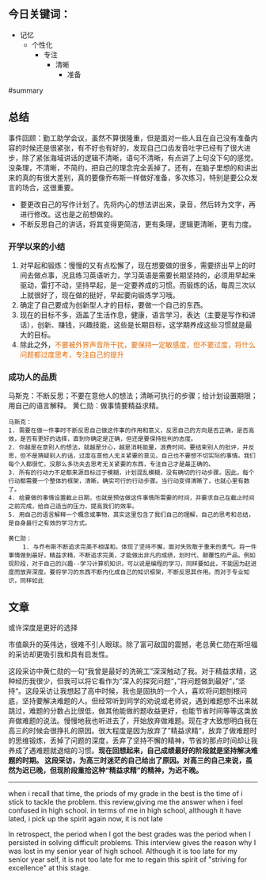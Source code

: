 ## 今日关键词：
- 记忆
	- 个性化
		- 专注
			- 清晰
				- 准备

#summary 
## 总结
事件回顾：勤工助学会议，虽然不算很隆重，但是面对一些人且在自己没有准备内容的时候还是很紧张，有不好也有好的，发现自己口齿发音吐字已经有了很大进步，除了紧张海域讲话的逻辑不清晰，语句不清晰，有点讲了上句没下句的感觉。没条理，不清晰，不简约，把自己的理念完全丢掉了。还有，在脑子里想的和讲出来的真的有很大差别，真的要像乔布斯一样做好准备，多次练习，特别是要公众发言的场合，这很重要。
- 要更改自己的写作计划了。先将内心的想法讲出来，录音，然后转为文字，再进行修改。这也是之前想做的。
- 不断反思自己的讲话，将其变得更简洁，更有条理，逻辑更清晰，更有力度。

### 开学以来的小结
1. 对早起和锻炼：慢慢的又有点松懈了，现在想要做的很多，需要挤出早上的时间去做点事，况且练习英语听力，学习英语是需要长期坚持的，必须用早起来驱动，雷打不动，坚持早起，是一定要养成的习惯。而锻炼的话，每周三次以上就很好了，现在做的挺好，早起要向锻炼学习哦。
2. 确定了自己要成为创新型人才的目标，要做一个自己的东西。
3. 现在的目标不多，涵盖了生活作息，健康，语言学习，表达（主要是写作和讲话），创新、赚钱，兴趣技能，这些是长期目标，这学期养成这些习惯就是最大的目标。
4. 除此之外，<font color="#e36c09">不要被外界声音所干扰，要保持一定敏感度，但不要过度，将什么问题都过度思考，专注自己的提升</font>

### 成功人的品质
马斯克：不断反思；不要在意他人的想法；清晰可执行的步骤；给计划设置期限；用自己的语言解释。
黄仁勋：做事情要精益求精。

```ad-important
马斯克：
1. 需要在做一件事时不断反思自己做这件事的作用和意义，反思自己的方向是否正确，是否高效，是否有更好的选择，直到你确定是正确，但还是要保持批判的态度。
2. 你越是在意别人的想法，就越是分心，越是消耗能量，浪费时间。要结束别人的批评，并反思，但不是猜疑别人的话，过度在意他人无关紧要的意见，自己也不要想不切实际的事情。我们每个人都很忙，没那么多功夫去思考无关紧要的东西，专注自己才是最正确的。
3. 所有的行动力不足都来源目标过于模糊，计划混乱模糊，没有确切的行动步骤。因此，每个行动都需要一个整体的框架，清晰，确实可行的行动步骤。当行动变得清晰了，也就心里有数了。
4. 给要做的事情设置截止日期，也就是预估做这件事情所需要的时间，并要求自己在截止时间之前完成，给自己适当的压力，提高我们的效率。
5. 用自己的语言解释一个概念或事物，其实这里包含了我们自己的理解，自己的思考和总结，是自身最行之有效的学习方式。

黄仁勋：
	1. 与乔布斯不断追求完美不相谋和。体现了坚持不懈，面对失败敢于重来的勇气。将一件事情做到最好，精益求精，不断追求完美，才能做出非凡的成绩，划时代、颠覆性的产品。例如现阶段，对于自己的兴趣--学习计算机知识，可以说是编程的学习，同样要如此，不能因为赶进度而放弃深度，要将学习的东西不断内化成自己的知识框架，不断反思其作用。而对于专业知识，同样如此

```

## 文章
或许深度是更好的选择

市值飙升的英伟达，很难不引人眼球。除了富可敌国的震撼，老总黄仁勋在斯坦福的采访却更吸引我和具有启发性。

这段采访中黄仁勋的一句“我曾是最好的洗碗工”深深触动了我。对于精益求精，这种经历我很少，但我可以将它看作为”深入的探究问题“，”将问题做到最好“，”坚持“。这段采访让我想起了高中时候，我也是固执的一个人，喜欢将问题刨根问底，坚持要解决难题的人。但经常听到同学的劝说或老师说，遇到难题想不出来就跳过，难题的分数占比很低，做其他能做的题收益更好，也能节省时间等等这类放弃做难题的说法。慢慢地我也听进去了，开始放弃做难题。现在才大致想明白我在高三的时候会很挣扎的原因。很大程度是因为放弃了”精益求精“，放弃了做难题时的思维锻炼，丢掉了问题的深度，丢弃了坚持不懈的精神，节省的那点时间却让我养成了遇难题就退缩的习惯。**现在回想起来，自己成绩最好的阶段就是坚持解决难题的时期。
这段采访，为高三时迷茫的自己给出了原因。对高三的自己来说，虽然为迟已晚，但现阶段重拾这种“精益求精”的精神，为迟不晚。**


--- 

when i recall that time, the priods of my grade in the best is the time of i stick to tackle the problem. this review,giving  me the answer when i feel confused in high school. in terms of me in high school,  although it have lated, i pick up the spirit again now, it is not late


In retrospect, the period when I got the best grades was the period when I persisted in solving difficult problems.
This interview gives the reason why I was lost in my senior year of high school. Although it is too late for my senior year self, it is not too late for me to regain this spirit of "striving for excellence" at this stage.





